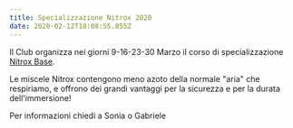 ```yaml
---
title: Specializzazione Nitrox 2020
date: 2020-02-12T18:08:55.855Z
---
```


Il Club organizza nei giorni 9-16-23-30 Marzo il corso di specializzazione [Nitrox Base](/corso-nitrox-base).

Le miscele Nitrox contengono meno azoto della normale "aria" che respiriamo, e offrono dei grandi vantaggi per la sicurezza e per la durata dell'immersione!

Per informazioni chiedi a Sonia o Gabriele
